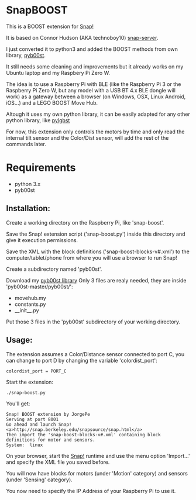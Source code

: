 # SnapBOOST
This is a BOOST extension for [Snap!](http://snap.berkeley.edu/)

It is based on Connor Hudson (AKA technoboy10) [snap-server](https://github.com/technoboy10/snap-server).

I just converted it to python3 and added the BOOST methods from own library, [pyb00st](https://github.com/JorgePe/pyb00st).

It still needs some cleaning and improvements but it already works on my Ubuntu laptop and my Raspbery Pi Zero W.

The idea is to use a Raspberry Pi with BLE (like the Raspberry Pi 3 or the Raspberry Pi Zero W, but any
model with a USB BT 4.x BLE dongle will work) as a gateway between a browser (on Windows, OSX, Linux
Android, iOS...) and a LEGO BOOST Move Hub.

Altough it uses my own python library, it can be easily adapted for any other python library, like [pylgbst](https://github.com/undera/pylgbst)

For now, this extension only controls the motors by time and only read the internal tilt sensor
and the Color/Dist sensor, will add the rest of the commands later.


# Requirements

- python 3.x
- pyb00st


## Installation:

Create a working directory on the Raspberry Pi, like 'snap-boost'.

Save the Snap! extension script ('snap-boost.py') inside this directory and give it execution permissions.

Save the XML with the block definitions ('snap-boost-blocks-v#.xml') to the computer/tablet/phone
from where you will use a browser to run Snap!

Create a subdirectory named 'pyb00st'.

Download my [pyb00st library](https://github.com/JorgePe/pyb00st/archive/master.zip)
Only 3 files are realy needed, they are inside 'pyb00st-master/pyb00st/':

- movehub.my
- constants.py
- \_\_init\_\_.py

Put those 3 files in the 'pyb00st' subdirectory of your working directory. 


## Usage:

The extension assumes a Color/Distance sensor connected to port C, you can change to port D
by changing the variable 'colordist_port':

`colordist_port = PORT_C`


Start the extension:

`./snap-boost.py`

You'll get:

```
Snap! BOOST extension by JorgePe
Serving at port 8001
Go ahead and launch Snap!
<a>http://snap.berkeley.edu/snapsource/snap.html</a>
Then import the 'snap-boost-blocks-v#.xml' containing block definitions for motor and sensors.
System:  linux
```

On your browser, start the [Snap!](http://snap.berkeley.edu/snapsource/snap.html) runtime and use the menu option
'Import...' and specify the XML file you saved before.

You will now have blocks for motors (under 'Motion' category) and sensors (under 'Sensing' category).

You now need to specify the IP Address of your Raspberry Pi to use it.

